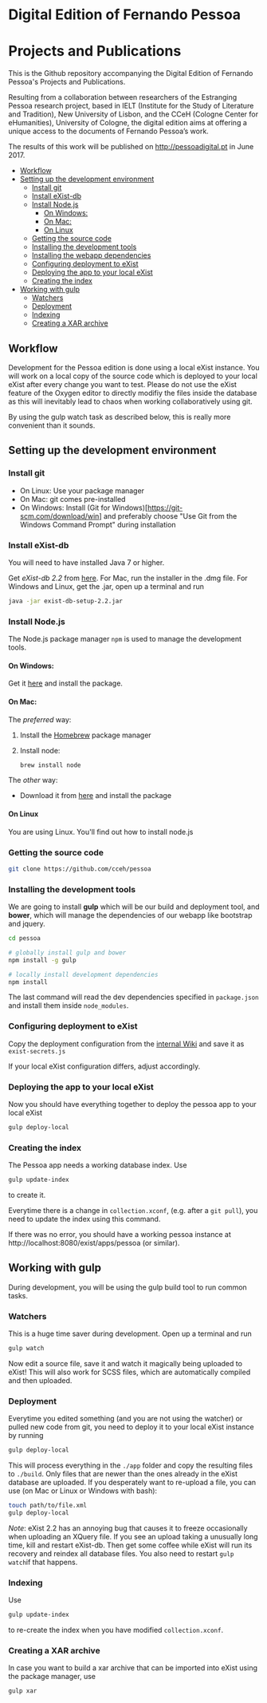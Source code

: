 Digital Edition of Fernando Pessoa
======
Projects and Publications
======

This is the Github repository accompanying the Digital Edition of Fernando Pessoa's Projects and Publications.

Resulting from a collaboration between researchers of the Estranging Pessoa research project, based in IELT (Institute for the Study of Literature and Tradition), New University of Lisbon, and the CCeH (Cologne Center for eHumanities), University of Cologne, the digital edition aims at offering a unique access to the documents of Fernando Pessoa’s work.

The results of this work will be published on http://pessoadigital.pt in June 2017.


<!-- MarkdownTOC -->

- [Workflow](#workflow)
- [Setting up the development environment](#setting-up-the-development-environment)
	- [Install git](#install-git)
	- [Install eXist-db](#install-exist-db)
	- [Install Node.js](#install-nodejs)
		- [On Windows:](#on-windows)
		- [On Mac:](#on-mac)
		- [On Linux](#on-linux)
	- [Getting the source code](#getting-the-source-code)
	- [Installing the development tools](#installing-the-development-tools)
	- [Installing the webapp dependencies](#installing-the-webapp-dependencies)
	- [Configuring deployment to eXist](#configuring-deployment-to-exist)
	- [Deploying the app to your local eXist](#deploying-the-app-to-your-local-exist)
	- [Creating the index](#creating-the-index)
- [Working with gulp](#working-with-gulp)
	- [Watchers](#watchers)
	- [Deployment](#deployment)
	- [Indexing](#indexing)
	- [Creating a XAR archive](#creating-a-xar-archive)

<!-- /MarkdownTOC -->


<a name="workflow"></a>
## Workflow

Development for the Pessoa edition is done using a local eXist instance. You will work on a local copy of the source code 
which is deployed to your local eXist after every change you want to test. Please do not use the eXist
feature of the Oxygen editor to directly modifiy the files inside the database as this will inevitably lead 
to chaos when working collaboratively using git.

By using the gulp watch task as described below, this is really more convenient than it sounds.

<a name="setting-up-the-development-environment"></a>
## Setting up the development environment

<a name="install-git"></a>
### Install git

* On Linux: Use your package manager
* On Mac: git comes pre-installed
* On Windows: Install (Git for Windows)[https://git-scm.com/download/win] and preferably choose "Use Git from the Windows Command Prompt" during installation

<a name="install-exist-db"></a>
### Install eXist-db

You will need to have installed Java 7 or higher.

Get *eXist-db 2.2* from [here](http://exist-db.org/exist/apps/homepage/index.html). For Mac, run the installer in the .dmg file. For Windows and Linux, get the .jar, open up a terminal and run

```sh
java -jar exist-db-setup-2.2.jar
```

<a name="install-nodejs"></a>
### Install Node.js

The Node.js package manager ```npm``` is used to manage the development tools. 

<a name="on-windows"></a>
#### On Windows:

Get it [here](https://nodejs.org/en/) and install the package.

<a name="on-mac"></a>
#### On Mac:

The *preferred* way:

1. Install the [Homebrew](http://brew.sh/) package manager
2. Install node:

	```sh
	brew install node
	```

The *other* way:

* Download it from [here](https://nodejs.org/en/) and install the package

<a name="on-linux"></a>
#### On Linux

You are using Linux. You'll find out how to install node.js


<a name="getting-the-source-code"></a>
### Getting the source code

```sh
git clone https://github.com/cceh/pessoa
```


<a name="installing-the-development-tools"></a>
### Installing the development tools

We are going to install **gulp** which will be our build and deployment tool, and **bower**, which will manage the dependencies of our webapp like bootstrap and jquery.

```sh
cd pessoa

# globally install gulp and bower
npm install -g gulp

# locally install development dependencies
npm install
```

The last command will read the dev dependencies specified in ```package.json``` and install them inside ```node_modules```. 

<a name="installing-the-webapp-dependencies"></a>

### Configuring deployment to eXist

Copy the deployment configuration from the [internal Wiki](https://wiki.uni-koeln.de/cceh/index.php/Pessoa-Projekt) and save it as ```exist-secrets.js```

If your local eXist configuration differs, adjust accordingly.

<a name="updating-dependencies"></a>


<a name="deploying-the-app-to-your-local-exist"></a>
### Deploying the app to your local eXist

Now you should have everything together to deploy the pessoa app to your local eXist 

```sh
gulp deploy-local
```

<a name="creating-the-index"></a>
### Creating the index

The Pessoa app needs a working database index. Use

```sh
gulp update-index
```

to create it.

Everytime there is a change in ```collection.xconf```, (e.g. after a ```git pull```), you need to update the index using this command.

If there was no error, you should have a working pessoa instance at http://localhost:8080/exist/apps/pessoa (or similar).


<a name="working-with-gulp"></a>
## Working with gulp

During development, you will be using the gulp build tool to run common tasks.

<a name="watchers"></a>
### Watchers

This is a huge time saver during development. Open up a terminal and run

```sh
gulp watch
```

Now edit a source file, save it and watch it magically being uploaded to eXist! This will also work for SCSS files, which are automatically compiled and then uploaded.

<a name="deployment"></a>
### Deployment

Everytime you edited something (and you are not using the watcher) or pulled new code from git, you need to deploy it to your local eXist instance by running 

```sh
gulp deploy-local
```
This will process everything in the ```./app``` folder and copy the resulting files to ```./build```.
Only files that are newer than the ones already in the eXist database are uploaded. If you desperately want to re-upload a file, you can use (on Mac or Linux or Windows with bash):

```sh
touch path/to/file.xml
gulp deploy-local
```

*Note*: eXist 2.2 has an annoying bug that causes it to freeze occasionally when uploading an XQuery file. If you see an upload taking a unusually long time, kill and restart eXist-db. Then get some coffee while eXist will run its recovery and reindex all database files. You also need to restart ```gulp watch```if that happens.

<a name="indexing"></a>
### Indexing

Use

```sh
gulp update-index
```
to re-create the index when you have modified ```collection.xconf```.

<a name="creating-a-xar-archive"></a>

### Creating a XAR archive

In case you want to build a xar archive that can be imported into eXist using the package manager, use

```sh
gulp xar
```




